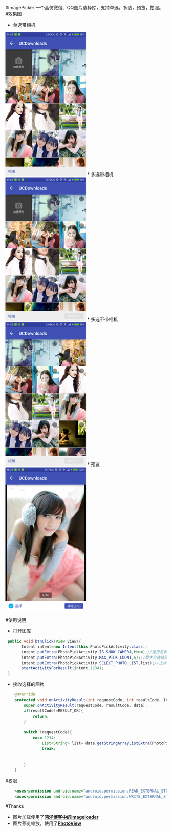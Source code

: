 #ImagePicker
一个高仿微信、QQ图片选择库，支持单选，多选，预览，拍照。
#效果图
* 单选带相机

<img src="image/image1.png"  width="50%"/>
* 多选带相机

<img src="image/image2.png"  width="50%"/>    
* 多选不带相机    

<img src="image/image3.png"  width="50%"/>
* 预览  

<img src="image/image4.png"  width="50%"/>

#使用说明
* 打开图库

```java
 public void btnClick(View view){
       Intent intent=new Intent(this,PhotoPickActivity.class);
       intent.putExtra(PhotoPickActivity.IS_SHOW_CAMERA,true);//是否显示相机,默认不显示
       intent.putExtra(PhotoPickActivity.MAX_PICK_COUNT,6);//最大可选择图片数，默认是1张，1张时，显示单选模式，具体看效果图
       intent.putExtra(PhotoPickActivity.SELECT_PHOTO_LIST,list);//上次选择的照片，
       startActivityForResult(intent,1234);
 }

```

* 接收选择的图片

```java
    @Override
    protected void onActivityResult(int requestCode, int resultCode, Intent data) {
        super.onActivityResult(requestCode, resultCode, data);
        if(resultCode!=RESULT_OK){
            return;
        }

        switch (requestCode){
            case 1234:
                List<String> list= data.getStringArrayListExtra(PhotoPickActivity.SELECT_PHOTO_LIST);//如果是单选，自己list.get(0),这个懒偷得，给自己满分。
                break;

         
        }
    }
```

#权限
```xml
    <uses-permission android:name="android.permission.READ_EXTERNAL_STORAGE"/>
    <uses-permission android:name="android.permission.WRITE_EXTERNAL_STORAGE"/>
```

#Thanks
* 图片加载使用了[**鸿洋博客中的imageloader**](http://blog.csdn.net/lmj623565791/article/details/38476887)
* 图片预览缩放，使用了[**PhotoView**](https://github.com/chrisbanes/PhotoView)

